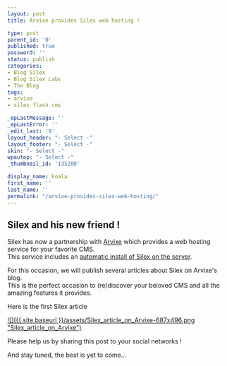 ```yaml
---
layout: post
title: Arvixe provides Silex web hosting !

type: post
parent_id: '0'
published: true
password: ''
status: publish
categories:
- Blog Silex
- Blog Silex Labs
- The Blog
tags:
- arvixe
- silex flash cms

_epLastMessage: ''
_epLastError: ''
_edit_last: '9'
layout_header: "- Select -"
layout_footer: "- Select -"
skin: "- Select -"
wpautop: "- Select -"
_thumbnail_id: '135200'

display_name: koala
first_name: ''
last_name: ''
permalink: "/arvixe-provides-silex-web-hosting/"
---
```


Silex and his new friend !
--------------------------

Silex has now a partnership with [Arvixe](http://www.arvixe.com/) which provides a web hosting service for your favorite CMS.  
This service includes an [automatic install of Silex on the server](http://www.arvixe.com/2933-265-1-284.html).

For this occasion, we will publish several articles about Silex on Arvixe's blog.  
This is the perfect occasion to (re)discover your beloved CMS and all the amazing features it provides.

Here is the first Silex article


[![]({{ site.baseurl }}/assets/Silex_article_on_Arvixe-687x496.png "Silex_article_on_Arvixe")](http://blog.arvixe.com/silex-please-remind-me/)

Please help us by sharing this post to your social networks !

And stay tuned, the best is yet to come…